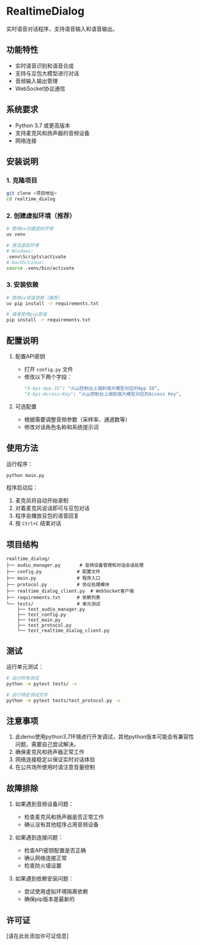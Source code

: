 # RealtimeDialog

实时语音对话程序，支持语音输入和语音输出。

## 功能特性

- 实时语音识别和语音合成
- 支持与豆包大模型进行对话
- 音频输入输出管理
- WebSocket协议通信

## 系统要求

- Python 3.7 或更高版本
- 支持麦克风和扬声器的音频设备
- 网络连接

## 安装说明

### 1. 克隆项目

```bash
git clone <项目地址>
cd realtime_dialog
```

### 2. 创建虚拟环境（推荐）

```bash
# 使用uv创建虚拟环境
uv venv

# 激活虚拟环境
# Windows:
.venv\Scripts\activate
# macOS/Linux:
source .venv/bin/activate
```

### 3. 安装依赖

```bash
# 使用uv安装依赖（推荐）
uv pip install -r requirements.txt

# 或者使用pip安装
pip install -r requirements.txt
```

## 配置说明

1. 配置API密钥
   - 打开 `config.py` 文件
   - 修改以下两个字段：
     ```python
     "X-Api-App-ID": "火山控制台上端到端大模型对应的App ID",
     "X-Api-Access-Key": "火山控制台上端到端大模型对应的Access Key",
     ```

2. 可选配置
   - 根据需要调整音频参数（采样率、通道数等）
   - 修改对话角色名称和系统提示词

## 使用方法

运行程序：

```bash
python main.py
```

程序启动后：
1. 麦克风将自动开始录制
2. 对着麦克风说话即可与豆包对话
3. 程序会播放豆包的语音回复
4. 按 `Ctrl+C` 结束对话

## 项目结构

```
realtime_dialog/
├── audio_manager.py       # 音频设备管理和对话会话处理
├── config.py             # 配置文件
├── main.py               # 程序入口
├── protocol.py           # 协议处理模块
├── realtime_dialog_client.py  # WebSocket客户端
├── requirements.txt      # 依赖列表
└── tests/                # 单元测试
    ├── test_audio_manager.py
    ├── test_config.py
    ├── test_main.py
    ├── test_protocol.py
    └── test_realtime_dialog_client.py
```

## 测试

运行单元测试：

```bash
# 运行所有测试
python -m pytest tests/ -v

# 运行特定测试文件
python -m pytest tests/test_protocol.py -v
```

## 注意事项

1. 此demo使用python3.7环境进行开发调试，其他python版本可能会有兼容性问题，需要自己尝试解决。
2. 确保麦克风和扬声器正常工作
3. 网络连接稳定以保证实时对话体验
4. 在公共场所使用时请注意音量控制

## 故障排除

1. 如果遇到音频设备问题：
   - 检查麦克风和扬声器是否正常工作
   - 确认没有其他程序占用音频设备

2. 如果遇到连接问题：
   - 检查API密钥配置是否正确
   - 确认网络连接正常
   - 检查防火墙设置

3. 如果遇到依赖安装问题：
   - 尝试使用虚拟环境隔离依赖
   - 确保pip版本是最新的

## 许可证

[请在此处添加许可证信息]